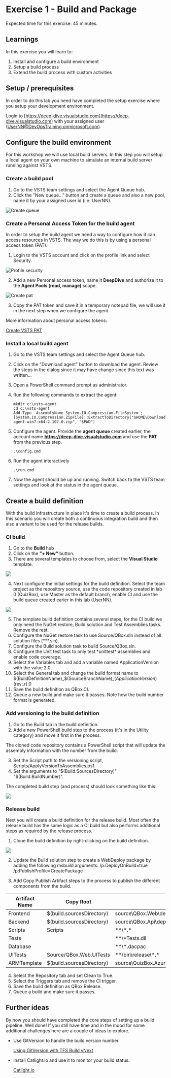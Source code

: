 # Exercise 1 - Build and Package

Expected time for this exercise: 45 minutes.

## Learnings
In this exercise you will learn to:

1. Install and configure a build environment
2. Setup a build process
3. Extend the build process with custom activities

## Setup / prerequisites
In order to do this lab you need have completed the setup exercise where you setup your 
development environment. 

Login to [https://deep-dive.visualstudio.com](https://deep-dive.visualstudio.com) with your 
assigned user (UserNN@DevOpsTraining.onmicrosoft.com).

## Configure the build environment
For this workshop we will use local build servers. In this step you will setup a local 
agent on your own machine to simulate an internal build server running against VSTS.

### Create a build pool
1. Go to the VSTS team settings and select the Agent Queue hub.
2. Click the "New queue..." button and create a queue and also a new pool, name it
by your assigned user id (i.e. UserNN).

![Create queue](images/lab1/create-queue.png)

### Create a Personal Access Token for the build agent
In order to setup the build agent we need a way to configure how it can access
resources in VSTS. The way we do this is by using a personal access token (PAT).

1. Login to the VSTS account and click on the profile link and select Security.

![Profile security](images/lab1/profile-security.png)

2. Add a new Personal access token, name it **DeepDive** and authorize it to the 
**Agent Pools (read, manage)** scope.

![Create pat](images/lab1/create-pat.png)

3. Copy the PAT token and save it in a temporary notepad file, we will use it in 
the next step when we configure the agent.

More information about personal access tokens:

[Create VSTS PAT](https://www.visualstudio.com/en-us/docs/setup-admin/team-services/use-personal-access-tokens-to-authenticate)

### Install a local build agent
1. Go to the VSTS team settings and select the Agent Queue hub.
2. Click on the "Download agent" button to download the agent. Review the steps in the dialog 
since it may have change since this text was written...
3. Open a PowerShell command prompt as administrator.
4. Run the following commands to extract the agent:

    ```
    mkdir c:\vsts-agent
    cd c:\vsts-agent
    Add-Type -AssemblyName System.IO.Compression.FileSystem ; [System.IO.Compression.ZipFile]::ExtractToDirectory("$HOME\Downloads\vsts-agent-win7-x64-2.107.0.zip", "$PWD")
    ```

5. Configure the agent. Provide the **agent queue** created earlier, the account name **https://deep-dive.visualstudio.com** and 
use the **PAT** from the previous step.

    ```
    .\config.cmd
    ```

6. Run the agent interactively

    ```
    .\run.cmd
    ```

7. Now the agent should be up and running. Switch back to the VSTS team settings and look at
the status in the agent queue.

## Create a build definition
With the build infrastructure in place it's time to create a build process. In this scenario
you will create both a continuous integration build and then also a variant to be used for the
release builds.

### CI build
1. Go to the **Build** hub 
2. Click on the **"+ New"** button.
3. There are several templates to choose from, select the **Visual Studio** template.

![](./images/lab1/create-build-definition.png)

4. Next configure the initial settings for the build definition. Select the team project as
the repository source, use the code repository created in lab 0 (QuizBox), use Master as the
default branch, enable CI and use the build queue created earier in this lab (UserNN).

![](./images/lab1/create-build-definition2.png)

5. The template build definition contains several steps, for the CI build we only need the
NuGet restore, Build solution and Test Assemblies tasks. Remove the rest.
6. Configure the NuGet restore task to use Source/QBox.sln instead of all solution files (**\*.sln).
7. Configure the Build solution task to build Source/QBox.sln.
8. Configure the Unit test task to only test \*unittest\* assemblies and enable code coverage.
9. Select the Variables tab and add a variable named ApplicationVersion with the value 2.0.
10. Select the General tab and change the build format name to 
$(BuildDefinitionName)_$(SourceBranchName)_$(ApplicationVersion)$(rev:.r).0
11. Save the build definition as QBox.CI. 
12. Queue a new build and make sure it passes. Note how the build number format is generated.

### Add versioning to the build definition

1. Go to the Build tab in the build definition.
2. Add a new PowerShell build step to the process (it's in the Utility category)
and move it first in the process.

The cloned code repository contains a PowerShell script that will update the
assembly information with the number from the build. 

3. Set the Script path to the versioning script, Scripts/ApplyVersionToAssemblies.ps1.
4. Set the arguments to "$(Build.SourcesDirectory)" "$(Build.BuildNumber)".

The completed build step (and process) should look something like this:

![](./images/lab1/build-version-task.png)

### Release build
Next you will create a build definition for the release build. Most often the release build
has the same logic as a CI build but also performs additional steps as required by the release
process.

1. Clone the build definition by right-clicking on the build definition.

![](./images/lab1/clone-build.png)

2. Update the Build solution step to create a WebDeploy package by adding the following
msbuild arguments: /p:DeployOnBuild=true /p:PublishProfile=CreatePackage

3. Add Copy Publish Artifact steps to the process to publish the different components
from the build.

| Artifact Name | Copy Root | Contents | Artifact source |
|---|---|---|---|
| Frontend | $(build.sourcesDirectory) | source\QBox.Web\deploy\\\*.* | server |
| Backend | $(build.sourcesDirectory) | source\QBox.Api\deploy\\\*.* | server |
| Scripts | Scripts | \*\*\\\*.\* | Server |
| Tests | | \*\*\\*Tests.dll | Server |
| Database | | \*\*\\*.dacpac | Server |
| UITests | Source/QBox.Web.UITests | \*\*\bin\release\\\*.* | Server |
| ARMTemplate | $(build.sourcesDirectory) | source\QuizBox.AzureResourceGroup\Templates\\\*.* | Server |

4. Select the Repository tab and set Clean to True.
5. Select the Triggers tab and remove the CI trigger.
6. Save the build definition as QBox.Release.
7. Queue a build and make sure it passes.

## Further ideas
By now you should have completed the core steps of setting up a build pipeline. Well done! 
If you still have time and in the mood for some additional challenges here are a couple of 
ideas to explore.

* Use GitVersion to handle the build version number.

    [Using GitVersion with TFS Build vNext](https://gitversion.readthedocs.io/en/latest/build-server-support/build-server/tfs-build-vnext/)

* Install Catlight.io and use it to monitor your build status.

    [Catlight.io](https://catlight.io/a/vsts-build-status-notifications)
